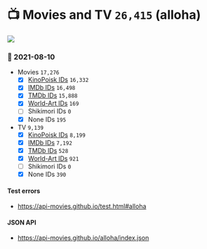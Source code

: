 # :tv: Movies and TV `26,415` (alloha)

<a href="https://API-Movies.github.io"><img src="https://API-Movies.github.io/banner.png?cache"></a>

### :date: 2021-08-10
- Movies `17,276`
  - [x] <a href="https://API-Movies.github.io/alloha/movie_kinopoisk_ids.json">KinoPoisk IDs</a> `16,332`
  - [x] <a href="https://API-Movies.github.io/alloha/movie_imdb_ids.json">IMDb IDs</a> `16,498`
  - [x] <a href="https://API-Movies.github.io/alloha/movie_tmdb_ids.json">TMDb IDs</a> `15,888`
  - [x] <a href="https://API-Movies.github.io/alloha/movie_world_art_ids.json">World-Art IDs</a> `169`
  - [ ] Shikimori IDs `0`
  - [x] None IDs `195`
- TV `9,139`
  - [x] <a href="https://API-Movies.github.io/alloha/tv_kinopoisk_ids.json">KinoPoisk IDs</a> `8,199`
  - [x] <a href="https://API-Movies.github.io/alloha/tv_imdb_ids.json">IMDb IDs</a> `7,192`
  - [x] <a href="https://API-Movies.github.io/alloha/tv_tmdb_ids.json">TMDb IDs</a> `528`
  - [x] <a href="https://API-Movies.github.io/alloha/tv_world_art_ids.json">World-Art IDs</a> `921`
  - [ ] Shikimori IDs `0`
  - [x] None IDs `390`
#### Test errors
- <a href='https://api-movies.github.io/test.html#alloha'>https://api-movies.github.io/test.html#alloha</a>
#### JSON API
- <a href='https://api-movies.github.io/alloha/index.json'>https://api-movies.github.io/alloha/index.json</a>
